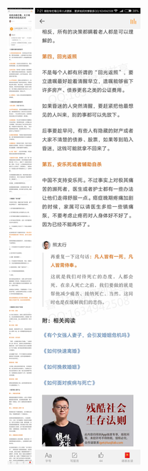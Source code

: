 ![](../../images/2017年08月/GX0820危机攻略合集：关于两种离开的危机应对.jpg)
![](../../images/2017年08月/GX0820危机攻略合集：关于两种离开的危机应对2.jpg)

